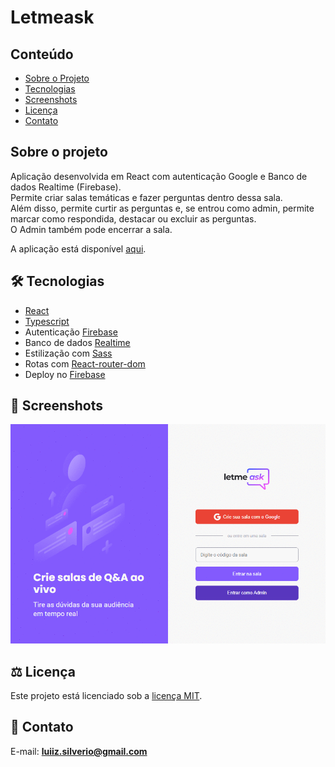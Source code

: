 # Letmeask
## Conteúdo
* [Sobre o Projeto](#sobre-o-projeto)
* [Tecnologias](#hammer_and_wrench-tecnologias)
* [Screenshots](#camera_flash-screenshots)
* [Licença](#balance_scale-licença)
* [Contato](#email-contato)

## Sobre o projeto
Aplicação desenvolvida em React com autenticação Google e Banco de dados Realtime (Firebase).<br />
Permite criar salas temáticas e fazer perguntas dentro dessa sala.<br />
Além disso, permite curtir as perguntas e, se entrou como admin, permite marcar como respondida, destacar ou excluir as perguntas.<br />
O Admin também pode encerrar a sala.<br />

A aplicação está disponível [aqui](https://letmeask-nlw6-fdc48.web.app).

## :hammer_and_wrench: Tecnologias
* <ins>React</ins>
* <ins>Typescript</ins>
* Autenticação <ins>Firebase</ins>
* Banco de dados <ins>Realtime</ins>
* Estilização com <ins>Sass</ins>
* Rotas com <ins>React-router-dom</ins>
* Deploy no <ins>Firebase</ins>

## :camera_flash: Screenshots
![](https://github.com/luiizsilverio/letmeask/blob/main/src/assets/images/letmeask.gif)

## :balance_scale: Licença
Este projeto está licenciado sob a [licença MIT](LICENSE).

## :email: Contato

E-mail: [**luiiz.silverio@gmail.com**](mailto:luiiz.silverio@gmail.com)
